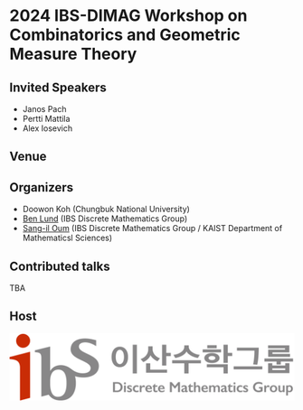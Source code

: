 ---
---
# 2024 IBS-DIMAG Workshop on Combinatorics and Geometric Measure Theory 

## Invited Speakers

- Janos Pach
- Pertti Mattila
- Alex Iosevich

## Venue

## Organizers

- Doowon Koh (Chungbuk National University)
- [Ben Lund](http://www.ben-lund.com) (IBS Discrete Mathematics Group)
- [Sang-il Oum](https://dimag.ibs.re.kr/home/sangil/) (IBS Discrete Mathematics Group / KAIST Department of Mathematicsl Sciences)

## Contributed talks

TBA
## Host 

<div id="logo"><a href="https://dimag.ibs.re.kr/"><img src="/assets/dimag.png" alt="IBS Discrete Mathematics Group" /></a> 
